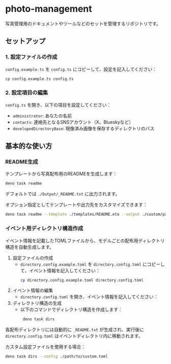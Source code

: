 # photo-management

写真管理用のドキュメントやツールなどのセットを管理するリポジトリです。

## セットアップ

### 1. 設定ファイルの作成

`config.example.ts` を `config.ts` にコピーして、設定を記入してください：

```bash
cp config.example.ts config.ts
```

### 2. 設定項目の編集

`config.ts` を開き、以下の項目を設定してください：

- `administrator`: あなたの名前
- `contacts`: 連絡先となるSNSアカウント（X、Blueskyなど）
- `developedDirectoryBase`: 現像済み画像を保存するディレクトリのパス

## 基本的な使い方

### README生成

テンプレートから写真配布用のREADMEを生成します：

```bash
deno task readme
```

デフォルトでは `./Output/_README.txt` に出力されます。

オプション指定としてテンプレートや出力先をカスタマイズできます：

```bash
deno task readme --template ./templates/README.eta --output ./custom/path/README.txt
```

### イベント用ディレクトリ構造作成

イベント情報を記載したTOMLファイルから、モデルごとの配布用ディレクトリ構造を自動生成します。

1. 設定ファイルの作成
    - `directory.config.example.toml` を `directory.config.toml` にコピーして、イベント情報を記入してください：
        ```bash
        cp directory.config.example.toml directory.config.toml
        ```
2. イベント情報の編集
    - `directory.config.toml` を開き、イベント情報を記入してください：
3. ディレクトリ構造の生成
    - 以下のコマンドでディレクトリ構造を作成します：
        ```bash
         deno task dirs
        ```

各配布ディレクトリには自動的に `_README.txt` が生成され、実行後に `directory.config.toml` はイベントディレクトリ内に移動されます。

カスタム設定ファイルを使用する場合：

```bash
deno task dirs --config ./path/to/custom.toml
```
